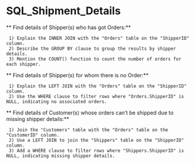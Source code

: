 # SQL_Shipment_Details

**   Find details of Shipper(s) who has got Orders:**

     1) Explain the INNER JOIN with the "Orders" table on the "ShipperID" column.
     2) Describe the GROUP BY clause to group the results by shipper details.
     3) Mention the COUNT() function to count the number of orders for each shipper.

     

 **    Find details of Shipper(s) for whom there is no Order:**

     1) Explain the LEFT JOIN with the "Orders" table on the "ShipperID" column.
     2) Use the WHERE clause to filter rows where "Orders.ShipperID" is NULL, indicating no associated orders.


** Find details of Customer(s) whose orders can’t be shipped due to missing shipper details:**

     1) Join the "Customers" table with the "Orders" table on the "CustomerID" column.
     2) Use a LEFT JOIN to join the "Shippers" table on the "ShipperID" column.
     3) Add a WHERE clause to filter rows where "Shippers.ShipperID" is NULL, indicating missing shipper details.
     
